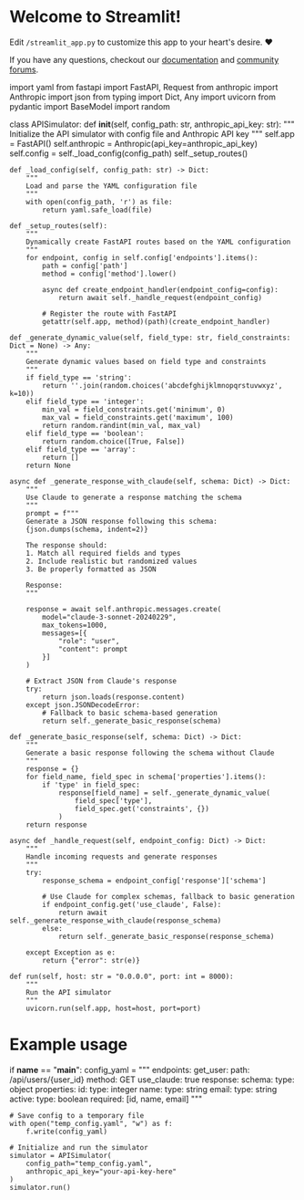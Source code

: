 # Welcome to Streamlit!

Edit `/streamlit_app.py` to customize this app to your heart's desire. :heart:

If you have any questions, checkout our [documentation](https://docs.streamlit.io) and [community
forums](https://discuss.streamlit.io).

import yaml
from fastapi import FastAPI, Request
from anthropic import Anthropic
import json
from typing import Dict, Any
import uvicorn
from pydantic import BaseModel
import random

class APISimulator:
    def __init__(self, config_path: str, anthropic_api_key: str):
        """
        Initialize the API simulator with config file and Anthropic API key
        """
        self.app = FastAPI()
        self.anthropic = Anthropic(api_key=anthropic_api_key)
        self.config = self._load_config(config_path)
        self._setup_routes()
    
    def _load_config(self, config_path: str) -> Dict:
        """
        Load and parse the YAML configuration file
        """
        with open(config_path, 'r') as file:
            return yaml.safe_load(file)
    
    def _setup_routes(self):
        """
        Dynamically create FastAPI routes based on the YAML configuration
        """
        for endpoint, config in self.config['endpoints'].items():
            path = config['path']
            method = config['method'].lower()
            
            async def create_endpoint_handler(endpoint_config=config):
                return await self._handle_request(endpoint_config)
            
            # Register the route with FastAPI
            getattr(self.app, method)(path)(create_endpoint_handler)
    
    def _generate_dynamic_value(self, field_type: str, field_constraints: Dict = None) -> Any:
        """
        Generate dynamic values based on field type and constraints
        """
        if field_type == 'string':
            return ''.join(random.choices('abcdefghijklmnopqrstuvwxyz', k=10))
        elif field_type == 'integer':
            min_val = field_constraints.get('minimum', 0)
            max_val = field_constraints.get('maximum', 100)
            return random.randint(min_val, max_val)
        elif field_type == 'boolean':
            return random.choice([True, False])
        elif field_type == 'array':
            return []
        return None
    
    async def _generate_response_with_claude(self, schema: Dict) -> Dict:
        """
        Use Claude to generate a response matching the schema
        """
        prompt = f"""
        Generate a JSON response following this schema:
        {json.dumps(schema, indent=2)}
        
        The response should:
        1. Match all required fields and types
        2. Include realistic but randomized values
        3. Be properly formatted as JSON
        
        Response:
        """
        
        response = await self.anthropic.messages.create(
            model="claude-3-sonnet-20240229",
            max_tokens=1000,
            messages=[{
                "role": "user",
                "content": prompt
            }]
        )
        
        # Extract JSON from Claude's response
        try:
            return json.loads(response.content)
        except json.JSONDecodeError:
            # Fallback to basic schema-based generation
            return self._generate_basic_response(schema)
    
    def _generate_basic_response(self, schema: Dict) -> Dict:
        """
        Generate a basic response following the schema without Claude
        """
        response = {}
        for field_name, field_spec in schema['properties'].items():
            if 'type' in field_spec:
                response[field_name] = self._generate_dynamic_value(
                    field_spec['type'],
                    field_spec.get('constraints', {})
                )
        return response
    
    async def _handle_request(self, endpoint_config: Dict) -> Dict:
        """
        Handle incoming requests and generate responses
        """
        try:
            response_schema = endpoint_config['response']['schema']
            
            # Use Claude for complex schemas, fallback to basic generation
            if endpoint_config.get('use_claude', False):
                return await self._generate_response_with_claude(response_schema)
            else:
                return self._generate_basic_response(response_schema)
                
        except Exception as e:
            return {"error": str(e)}
    
    def run(self, host: str = "0.0.0.0", port: int = 8000):
        """
        Run the API simulator
        """
        uvicorn.run(self.app, host=host, port=port)

# Example usage
if __name__ == "__main__":
    config_yaml = """
    endpoints:
      get_user:
        path: /api/users/{user_id}
        method: GET
        use_claude: true
        response:
          schema:
            type: object
            properties:
              id:
                type: integer
              name:
                type: string
              email:
                type: string
              active:
                type: boolean
            required: [id, name, email]
    """
    
    # Save config to a temporary file
    with open("temp_config.yaml", "w") as f:
        f.write(config_yaml)
    
    # Initialize and run the simulator
    simulator = APISimulator(
        config_path="temp_config.yaml",
        anthropic_api_key="your-api-key-here"
    )
    simulator.run()
